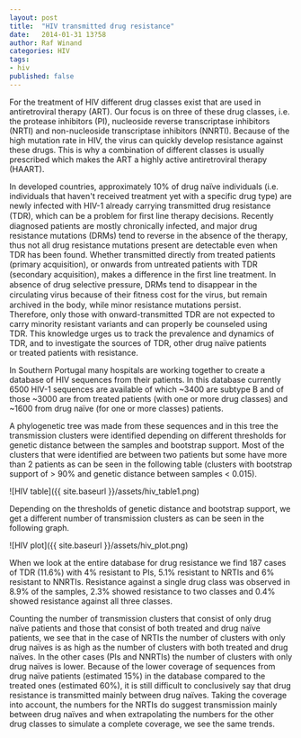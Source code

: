```yaml
---
layout: post
title:  "HIV transmitted drug resistance"
date:   2014-01-31 13?58
author: Raf Winand
categories: HIV
tags:
- hiv
published: false
---
```

For the treatment of HIV different drug classes exist that are used in antiretroviral therapy (ART). Our focus is on three of these drug classes, i.e. the protease inhibitors (PI), nucleoside reverse transcriptase inhibitors (NRTI) and non-nucleoside transcriptase inhibitors (NNRTI). Because of the high mutation rate in HIV, the virus can quickly develop resistance against these drugs. This is why a combination of different classes is usually prescribed which makes the ART a highly active antiretroviral therapy (HAART).

In developed countries, approximately 10% of drug naïve individuals (i.e. individuals that haven't received treatment yet with a specific drug type) are newly infected with HIV-1 already carrying transmitted drug resistance (TDR), which can be a problem for ﬁrst line therapy decisions. Recently diagnosed patients are mostly chronically infected, and major drug resistance mutations (DRMs) tend to reverse in the absence of the therapy, thus not all drug resistance mutations present are detectable even when TDR has been found. Whether transmitted directly from treated patients (primary acquisition), or onwards from untreated patients with TDR (secondary acquisition), makes a difference in the ﬁrst line treatment. In absence of drug selective pressure, DRMs tend to disappear in the circulating virus because of their ﬁtness cost for the virus, but remain archived in the body, while minor resistance mutations persist. Therefore, only those with onward-transmitted TDR are not expected to carry minority resistant variants and can properly be counseled using TDR. This knowledge urges us to track the prevalence and dynamics of TDR, and to investigate the sources of TDR, other drug naïve patients or treated patients with resistance.

In Southern Portugal many hospitals are working together to create a database of HIV sequences from their patients. In this database currently 6500 HIV-1 sequences are available of which ~3400 are subtype B and of those ~3000 are from treated patients (with one or more drug classes) and ~1600 from drug naïve (for one or more classes) patients.

A phylogenetic tree was made from these sequences and in this tree the transmission clusters were identified depending on different thresholds for genetic distance between the samples and bootstrap support. Most of the clusters that were identified are between two patients but some have more than 2 patients as can be seen in the following table (clusters with bootstrap support of > 90% and genetic distance between samples < 0.015).

![HIV table]({{ site.baseurl }}/assets/hiv_table1.png)

Depending on the thresholds of genetic distance and bootstrap support, we get a different number of transmission clusters as can be seen in the following graph.

![HIV plot]({{ site.baseurl }}/assets/hiv_plot.png)

When we look at the entire database for drug resistance we find 187 cases of TDR (11.6%) with 4% resistant to PIs, 5.1% resistant to NRTIs and 6% resistant to NNRTIs. Resistance against a single drug class was observed in 8.9% of the samples, 2.3% showed resistance to two classes and 0.4% showed resistance against all three classes.

Counting the number of transmission clusters that consist of only drug naïve patients and those that consist of both treated and drug naïve patients, we see that in the case of NRTIs the number of clusters with only drug naïves is as high as the number of clusters with both treated and drug naïves. In the other cases (PIs and NNRTIs) the number of clusters with only drug naïves is lower. Because of the lower coverage of sequences from drug naïve patients (estimated 15%) in the database compared to the treated ones (estimated 60%), it is still difficult to conclusively say that drug resistance is transmitted mainly between drug naïves. Taking the coverage into account, the numbers for the NRTIs do suggest transmission mainly between drug naïves and when extrapolating the numbers for the other drug classes to simulate a complete coverage, we see the same trends.
